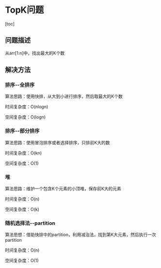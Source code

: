 # TopK问题

[toc]

## 问题描述

从arr[1:n]中，找出最大的K个数

## 解决方法

### 排序--全排序

算法思路：使用快排，从大到小进行排序，然后取最大的K个数

时间复杂度：O(nlogn)

空间复杂度：O(logn)



### 排序--部分排序

算法思路：使用冒泡排序或者选择排序，只排前K大的数

时间复杂度：O(kn)

空间复杂度：O(1)



### 堆

算法思路：维护一个包含K个元素的小顶堆，保存前K大的元素

时间复杂度：O(n)

空间复杂度：O(k)



### 随机选择法--partition

算法思想：借助快排中的partition，利用减治法，找到第K大元素，然后执行一次partition

时间复杂度：O(n)

空间复杂度：O(1)